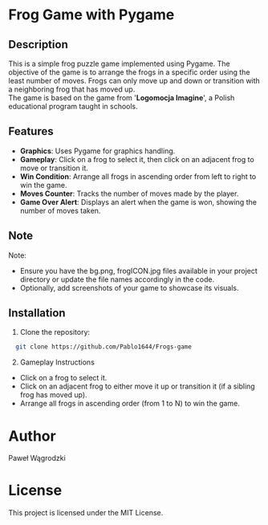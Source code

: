 # Frog Game with Pygame

## Description

This is a simple frog puzzle game implemented using Pygame. The objective of the game is to arrange the frogs in a specific order using the least number of moves. Frogs can only move up and down or transition with a neighboring frog that has moved up.</br>
The game is based on the game from '<b>Logomocja Imagine</b>', a Polish educational program taught in schools.

## Features

- **Graphics**: Uses Pygame for graphics handling.
- **Gameplay**: Click on a frog to select it, then click on an adjacent frog to move or transition it.
- **Win Condition**: Arrange all frogs in ascending order from left to right to win the game.
- **Moves Counter**: Tracks the number of moves made by the player.
- **Game Over Alert**: Displays an alert when the game is won, showing the number of moves taken.
## Note 
Note:
- Ensure you have the bg.png, frogICON.jpg files available in your project directory or update the file names accordingly in the code.
- Optionally, add screenshots of your game to showcase its visuals.
## Installation

1. Clone the repository:

 ```bash
   git clone https://github.com/Pablo1644/Frogs-game
```
2. Gameplay Instructions
- Click on a frog to select it.
- Click on an adjacent frog to either move it up or transition it (if a sibling frog has moved up).
- Arrange all frogs in ascending order (from 1 to N) to win the game.

# Author
Paweł Wągrodzki
# License
This project is licensed under the MIT License.


